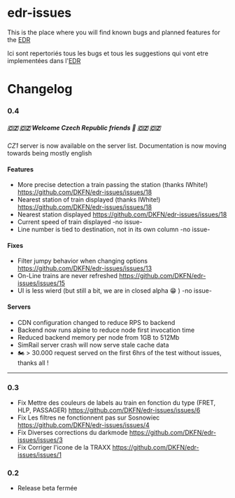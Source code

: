 # edr-issues

This is the place where you will find known bugs and planned features for the [EDR](https://edr.deadlykungfu.ninja/)

Ici sont repertoriés tous les bugs et tous les suggestions qui vont etre implementées dans l'[EDR](https://edr.deadlykungfu.ninja/)

# Changelog
### 0.4

##### :czech_republic: :czech_republic: Welcome Czech Republic friends :partying_face: :czech_republic: :czech_republic:

_CZ1_ server is now available on the server list.
Documentation is now moving towards being mostly english


#### Features
- More precise detection a train passing the station (thanks IWhite!) https://github.com/DKFN/edr-issues/issues/18
- Nearest station of train displayed (thanks IWhite!) https://github.com/DKFN/edr-issues/issues/18
- Nearest station displayed https://github.com/DKFN/edr-issues/issues/18
- Current speed of train displayed -no issue-
- Line number is tied to destination, not in its own column -no issue-

#### Fixes
- Filter jumpy behavior when changing options https://github.com/DKFN/edr-issues/issues/13
- On-Line trains are never refreshed https://github.com/DKFN/edr-issues/issues/15
- UI is less wierd (but still a bit, we are in closed alpha :grin: ) -no issue-

#### Servers
- CDN configuration changed to reduce RPS to backend
- Backend now runs alpine to reduce node first invocation time
- Reduced backend memory per node from 1GB to 512Mb
- SimRail server crash will now serve stale cache data
- :motorcycle: > 30.000 request served on the first 6hrs of the test without issues, thanks all !

-------

### 0.3
- Fix Mettre des couleurs de labels au train en fonction du type (FRET, HLP, PASSAGER) https://github.com/DKFN/edr-issues/issues/6
- Fix Les filtres ne fonctionnent pas sur Sosnowiec https://github.com/DKFN/edr-issues/issues/4 
- Fix Diverses corrections du darkmode https://github.com/DKFN/edr-issues/issues/3
- Fix Corriger l'icone de la TRAXX https://github.com/DKFN/edr-issues/issues/1

### 0.2
- Release beta fermée
